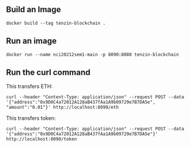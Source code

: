 ## Build an Image ##

```docker build --tag tenzin-blockchain .```


## Run an image ##

```docker run --name nci20212sem1-main -p 8090:8080 tenzin-blockchain```

## Run the curl command ##

This transfers ETH:

```curl --header "Content-Type: application/json" --request POST --data '{"address":"0x9D0C4a72012A128aB437fAa1A9b09729e7B7DA5e", "amount":"0.01"}' http://localhost:8090/eth```

This transfers token:

```curl --header "Content-Type: application/json" --request POST --data '{"address":"0x9D0C4a72012A128aB437fAa1A9b09729e7B7DA5e"}' http://localhost:8090/token```
